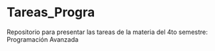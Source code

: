 # Tareas_Progra
Repositorio para presentar las tareas de la materia del 4to semestre: Programación Avanzada 
